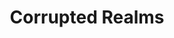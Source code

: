 ---
title: Corrupted Realms
summary: An ambitious Web3 MMORPG I had the honor being apart of
type: landing
sections:
  - block: hero
    id: projectHero
    demo: false # Only display this section in the Hugo Blox Builder demo site
    content:
      title: 
      cta_note:
        label: >-
          <!--div style="text-shadow: none;"><a class="github-button" href="https://github.com/HugoBlox/hugo-blox-builder" data-icon="octicon-star" data-size="large" data-show-count="true" aria-label="Star">Star Hugo Blox Builder</a></div><div style="text-shadow: none;"><a class="github-button" href="https://github.com/HugoBlox/theme-academic-cv" data-icon="octicon-star" data-size="large" data-show-count="true" aria-label="Star">Star the Academic template</a></div-->
      text: |-
         # NOTICE: 
         **This Page is Under Construction** 
         #### Please Reload the page if any Media files fail to show during development.

    design:
        background:
            video: 
                filename: projects/physicsBasedExoArms/XRLog_2020_001.webm # Name of video in `assets/media/`. #https://raw.githack.com/Denchyaknow/StaticStorage/Develop/Test/test0.mp4'
                flip: true # Post-processing: flip the video horizontally?
 

  - block: markdown
    content:
      title: ''
      subtitle: ''
      text: |-
        **This is one of my earliest projects involving Web3, at the time (2022) there was but a handful of blockchain SDKs that were compatible with Unity and C#. On top of all the Web3 functionality part of my job was to refine the combat and art workflow for maps.**

        #### I am a front-end programmer

        <!--Custom spacing-->
        <div class="mb-3"></div>
        <!--GitHub Button JS-->
        <script async defer src="https://buttons.github.io/buttons.js"></script>
    design:
      columns: '1'
  - block: collection
    id: featured2
    content:
      title: Prototypes
      subtitle: Here are some of the bigger prototypes I worked on during the development of  Corrupted Realms
      text: '' # |- {{< gallery album="demo" >}}
      filters:
        tag: CorruptedRealms
        featured_only: false
    design:
      columns: '2'
      view: card # card, list, showcase, compact
---